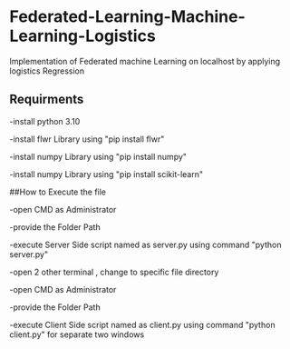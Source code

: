 # Federated-Learning-Machine-Learning-Logistics
Implementation of Federated machine Learning on localhost by applying logistics Regression

## Requirments
  
  -install python 3.10
  
  -install flwr Library using "pip install flwr"
  
  -install numpy Library using "pip install numpy"
  
  -install numpy Library using "pip install scikit-learn"

##How to Execute the file
  
  -open CMD as Administrator 
  
  -provide the Folder Path
  
  -execute Server Side script named as server.py using command "python server.py"
  
  -open 2 other terminal , change to specific file directory
  
  -open CMD as Administrator 
  
  -provide the Folder Path
  
  -execute Client Side script named as client.py using command "python client.py" for separate two windows

